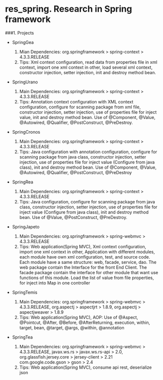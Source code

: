 # res_spring. Research in Spring framework

###1. Projects
 * SpringGea
   1. Mian Dependencies:
   org.springframework > spring-context > 4.3.3.RELEASE
   2. Tips:
   Xml context configuration, read data from properties file in xml context, import one xml context in other, load several xml context, constructor injection, setter injection, init and destroy method bean.
   
* SpringUrano
   1. Main Dependencies:
   org.springframework > spring-context > 4.3.3.RELEASE
   2. Tips:
   Annotation context configuration with XML context configuration, configure for scanning package from xml file, constructor injection, setter injection, use of properties file for inject value, init and destroy method bean.
   Use of @Component, @Value, @Autowired, @Qualifier, @PostConstruct, @PreDestroy.
* SpringCronos
   1. Main Dependencies:
   org.springframework > spring-context > 4.3.3.RELEASE
   2. Tips:
   Java configuration with annotation configuration, configure for scanning package from java class, constructor injection, setter injection, use of properties file for inject value (Configure from java class), init and destroy method bean.
   Use of @Component, @Value, @Autowired, @Qualifier, @PostConstruct, @PreDestroy
* SpringRea
   1. Main Dependencies:
   org.springframework > spring-context > 4.3.3.RELEASE
   2. Tips:
   Java configuration, configure for scanning package from java class, constructor injection, setter injection,
        use of properties file for inject value (Configure from java class), init and destroy method bean.
        Use of @Value, @PostConstruct, @PreDestroy.
* SpringJapeto
   1. Main Dependencies:
   org.springframework > spring-webmvc > 4.3.3.RELEASE
   2. Tips:
        Web application(Spring MVC),  Xml context configuration, import one xml context in other,
        Application with different modules, each module have own xml configuration, test, and source code.
        Each module have a same structure: web, facade, service, dao. The web package contain the Interface for the front End Client.
        The facade package contain the interface for other module that want use functions of this module.
        Load the list of value from file properties, for inject into Map in one controller
* SpringTemis
   1. Main Dependencies:
   org.springframework > spring-webmvc > 4.3.3.RELEASE,
   org.aspectj > aspectjrt > 1.8.9,
   org.aspectj > aspectjweaver > 1.8.9
   2. Tips:
        Web application(Spring MVC), AOP: Use of @Aspect, @Pointcut, @After, @Before, @AfterReturning, execution,
		within, target, bean, @target, @args, @within, @annotation
* SpringTea
   1. Main Dependencies:
   org.springframework > spring-webmvc > 4.3.3.RELEASE,
   javax.ws.rs > javax.ws.rs-api > 2.0,
   org.glassfish.jersey.core > jersey-client > 2.21
   com.google.code.gson > gson > 2.4
   2. Tips:
        Web application(Spring MVC), consume api rest, deserialize json
		
		
